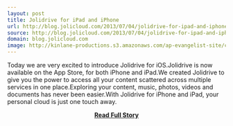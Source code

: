 ```yaml
---
layout: post
title: Jolidrive for iPad and iPhone
url: http://blog.jolicloud.com/2013/07/04/jolidrive-for-ipad-and-iphone/
source: http://blog.jolicloud.com/2013/07/04/jolidrive-for-ipad-and-iphone/
domain: blog.jolicloud.com
image: http://kinlane-productions.s3.amazonaws.com/ap-evangelist-site/curated/screenshots/www-jolicloud-comblog20130704jolidrive-for-ipad-and-iphone.png
---
```


<p>Today we are very excited to introduce Jolidrive for iOS.Jolidrive is now available on the App Store, for both iPhone and iPad.We created Jolidrive to give you the power to access all your content scattered across multiple services in one place.Exploring your content, music, photos, videos and documents has never been easier.With Jolidrive for iPhone and iPad, your personal cloud is just one touch away.</p>
<center><p><a href="http://blog.jolicloud.com/2013/07/04/jolidrive-for-ipad-and-iphone/" style='padding:25px; font-sze:18px; font-weight: bold;'>Read Full Story</a></p></center>
